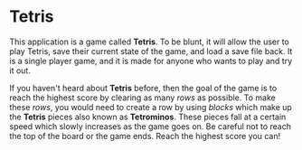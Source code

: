 # Tetris

This application is a game called **Tetris**. 
To be blunt, it will allow the user to play Tetris, save their current state of the game, and load a save file back. 
It is a single player game, and it is made for anyone who wants to play and try it out. 

If you haven't heard about **Tetris** before, then the goal of the game is to reach the highest score by clearing as 
many *rows* as possible. To make these *rows*, you would need to create a row by using
*blocks* which make up the **Tetris** pieces also known as **Tetrominos**. These pieces fall at a certain speed
which slowly increases as the game goes on. Be careful not to reach the top of the board or the game ends.
Reach the highest score you can!